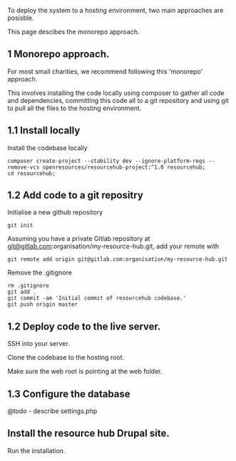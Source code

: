 To deploy the system to a hosting environment, two main approaches are posisble.

This page descibes the monorepo approach.

## 1 Monorepo approach.

For most small charities, we recommend following this 'monorepo' approach. 

This involves installing the code locally using composer to gather all code and dependencies, committing this code all to a git repository and using git to pull all the files to the hosting environment.

## 1.1 Install locally

Install the codebase locally

```
composer create-project --stability dev --ignore-platform-reqs --remove-vcs openresources/resourcehub-project:^1.0 resourcehub;
cd resourcehub;
```

## 1.2 Add code to a git repositry 

Initialise a new github repository

```
git init
```

Assuming you have a private Gitlab repository at git@gitlab.com:organisation/my-resource-hub.git, add your remote with

```
git remote add origin git@gitlab.com:organisation/my-resource-hub.git
```

Remove the .gitignore

```
rm .gitignore
git add .
git commit -am 'Initial commit of resourcehub codebase.'
git push origin master
```

## 1.2 Deploy code to the live server.

SSH into your server.

Clone the codebase to the hosting root.

Make sure the web root is pointing at the web folder. 

## 1.3 Configure the database

@todo - describe settings.php

## Install the resource hub Drupal site.

Run the installation.




